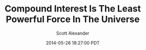 ---
layout: podcast
title: "Compound Interest Is The Least Powerful Force In The Universe"
author: Scott Alexander
description: https://slatestarcodex.com/2014/05/26/compound-interest-is-the-least-powerful-force-in-the-universe/
date: 2014-05-26 18:27:00 PDT
length: 3203185
duration: 801
guid: compound-interest-is-the-least-powerful-force-in-the-universe
---